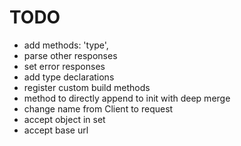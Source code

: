 # TODO
- add methods:
  'type',
- parse other responses
- set error responses
- add type declarations
- register custom build methods
- method to directly append to init with deep merge
- change name from Client to request
- accept object in set
- accept base url
